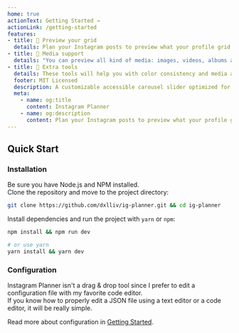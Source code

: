 ```yaml
---
home: true
actionText: Getting Started →
actionLink: /getting-started
features:
- title: 🧁 Preview your grid
  details: Plan your Instagram posts to preview what your profile grid will look like.
- title: 📱 Media support
  details: "You can preview all kind of media: images, videos, albums and reels."
- title: 📐 Extra tools
  details: These tools will help you with color consistency and media alignment.
  footer: MIT Licensed
  description: A customizable accessible carousel slider optimized for Vue.
  meta:
    - name: og:title
      content: Instagram Planner
    - name: og:description
      content: Plan your Instagram posts to preview what your profile grid will look like
---
```


## Quick Start

### Installation

Be sure you have Node.js and NPM installed.  
Clone the repository and move to the project directory:

```bash
git clone https://github.com/dxlliv/ig-planner.git && cd ig-planner
```

Install dependencies and run the project with `yarn` or `npm`:

```bash
npm install && npm run dev

# or use yarn
yarn install && yarn dev
```

### Configuration

Instagram Planner isn't a drag & drop tool since I prefer to edit a configuration file with my favorite code editor.  
If you know how to properly edit a JSON file using a text editor or a code editor, it will be really simple.

Read more about configuration in [Getting Started](getting-started#configuration).
